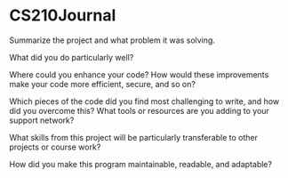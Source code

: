 # CS210Journal


Summarize the project and what problem it was solving.


What did you do particularly well?


Where could you enhance your code? How would these improvements make your code more efficient, secure, and so on?


Which pieces of the code did you find most challenging to write, and how did you overcome this? What tools or resources are you adding to your support network?


What skills from this project will be particularly transferable to other projects or course work?


How did you make this program maintainable, readable, and adaptable?


